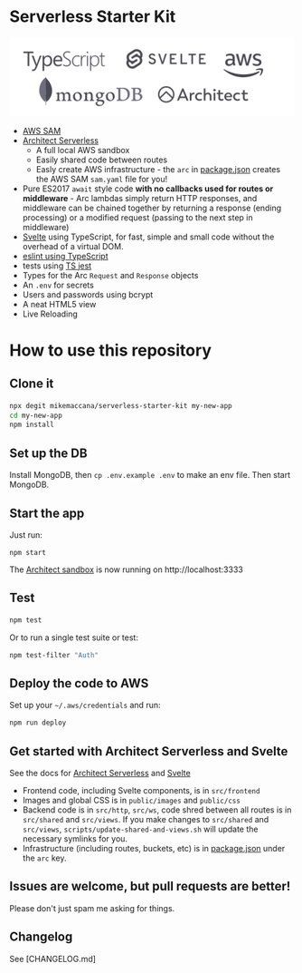 # Serverless Starter Kit

<img alt="logos" src="/public/images/logos.svg"/>

 - [AWS SAM](https://aws.amazon.com/serverless/sam/)
 - [Architect Serverless](https://arc.codes)
   - A full local AWS sandbox
   - Easily shared code between routes
   - Easly create AWS infrastructure - the `arc` in [package.json](package.json) creates the AWS SAM `sam.yaml` file for you!
 - Pure ES2017 `await` style code **with no callbacks used for routes or middleware** - Arc lambdas simply return HTTP responses, and middleware can be chained together by returning a response (ending processing) or a modified request (passing to the next step in middleware) 
 - [Svelte](https://svelte.dev/) using TypeScript, for fast, simple and small code without the overhead of a virtual DOM.
 - [eslint using TypeScript](https://github.com/typescript-eslint/typescript-eslint)
 - tests using [TS jest](https://kulshekhar.github.io/ts-jest/)
 - Types for the Arc `Request` and `Response` objects
 - An `.env` for secrets
 - Users and passwords using bcrypt
 - A neat HTML5 view
 - Live Reloading
# How to use this repository

## Clone it

```bash
npx degit mikemaccana/serverless-starter-kit my-new-app
cd my-new-app
npm install
```

## Set up the DB

Install MongoDB, then `cp .env.example .env` to make an env file. Then start MongoDB.

## Start the app

Just run:

```
npm start
```

The [Architect sandbox](https://arc.codes/) is now running on http://localhost:3333
## Test

```bash
npm test
```

Or to run a single test suite or test:

```bash
npm test-filter "Auth"
```

## Deploy the code to AWS

Set up your `~/.aws/credentials` and run:

```bash
npm run deploy
```

## Get started with Architect Serverless and Svelte

See the docs for [Architect Serverless](https://arc.codes/) and [Svelte](https://svelte.dev/)

 - Frontend code, including Svelte components, is in `src/frontend`
 - Images and global CSS is in `public/images` and `public/css`
 - Backend code is in `src/http`, `src/ws`, code shred between all routes is in `src/shared` and `src/views`. If you make changes to `src/shared` and `src/views`, `scripts/update-shared-and-views.sh` will update the necessary symlinks for you.
 - Infrastructure (including routes, buckets, etc) is in [package.json](package.json) under the `arc` key.

## Issues are welcome, but pull requests are better!

Please don't just spam me asking for things. 

## Changelog

See [CHANGELOG.md]
